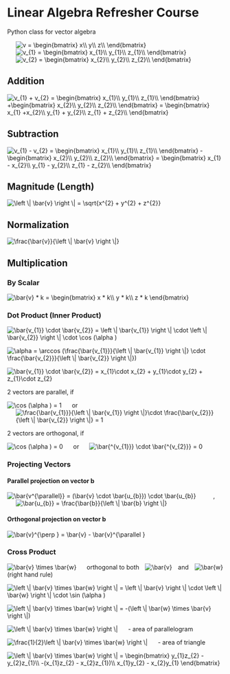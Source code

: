 # Linear Algebra Refresher Course

Python class for vector algebra

<img src="https://latex.codecogs.com/png.latex?\inline&space;\fn_jvn&space;v&space;=&space;\begin{bmatrix}&space;x\\&space;y\\&space;z\\&space;\end{bmatrix}" title="v = \begin{bmatrix} x\\ y\\ z\\ \end{bmatrix}" style="margin: 0 20px;" />
<img src="https://latex.codecogs.com/png.latex?\inline&space;\fn_jvn&space;v_{1}&space;=&space;\begin{bmatrix}&space;x_{1}\\&space;y_{1}\\&space;z_{1}\\&space;\end{bmatrix}" title="v_{1} = \begin{bmatrix} x_{1}\\ y_{1}\\ z_{1}\\ \end{bmatrix}" style="margin:0  20px;" />
<img src="https://latex.codecogs.com/png.latex?\inline&space;\fn_jvn&space;v_{2}&space;=&space;\begin{bmatrix}&space;x_{2}\\&space;y_{2}\\&space;z_{2}\\&space;\end{bmatrix}" title="v_{2} = \begin{bmatrix} x_{2}\\ y_{2}\\ z_{2}\\ \end{bmatrix}" style="margin: 0 20px;" />

## Addition

<img src="https://latex.codecogs.com/png.latex?\inline&space;\fn_jvn&space;v_{1}&space;&plus;&space;v_{2}&space;=&space;\begin{bmatrix}&space;x_{1}\\&space;y_{1}\\&space;z_{1}\\&space;\end{bmatrix}&space;&plus;\begin{bmatrix}&space;x_{2}\\&space;y_{2}\\&space;z_{2}\\&space;\end{bmatrix}&space;=&space;\begin{bmatrix}&space;x_{1}&space;&plus;x_{2}\\&space;y_{1}&space;&plus;&space;y_{2}\\&space;z_{1}&space;&plus;&space;z_{2}\\&space;\end{bmatrix}" title="v_{1} + v_{2} = \begin{bmatrix} x_{1}\\ y_{1}\\ z_{1}\\ \end{bmatrix} +\begin{bmatrix} x_{2}\\ y_{2}\\ z_{2}\\ \end{bmatrix} = \begin{bmatrix} x_{1} +x_{2}\\ y_{1} + y_{2}\\ z_{1} + z_{2}\\ \end{bmatrix}" />

## Subtraction

<img src="https://latex.codecogs.com/png.latex?\inline&space;\fn_jvn&space;v_{1}&space;-&space;v_{2}&space;=&space;\begin{bmatrix}&space;x_{1}\\&space;y_{1}\\&space;z_{1}\\&space;\end{bmatrix}&space;-\begin{bmatrix}&space;x_{2}\\&space;y_{2}\\&space;z_{2}\\&space;\end{bmatrix}&space;=&space;\begin{bmatrix}&space;x_{1}&space;-&space;x_{2}\\&space;y_{1}&space;-&space;y_{2}\\&space;z_{1}&space;-&space;z_{2}\\&space;\end{bmatrix}" title="v_{1} - v_{2} = \begin{bmatrix} x_{1}\\ y_{1}\\ z_{1}\\ \end{bmatrix} -\begin{bmatrix} x_{2}\\ y_{2}\\ z_{2}\\ \end{bmatrix} = \begin{bmatrix} x_{1} - x_{2}\\ y_{1} - y_{2}\\ z_{1} - z_{2}\\ \end{bmatrix}" />

## Magnitude (Length)

<img src="https://latex.codecogs.com/png.latex?\inline&space;\fn_jvn&space;\left&space;\|&space;\bar{v}&space;\right&space;\|&space;=&space;\sqrt{x^{2}&space;&plus;&space;y^{2}&space;&plus;&space;z^{2}}" title="\left \| \bar{v} \right \| = \sqrt{x^{2} + y^{2} + z^{2}}" />

## Normalization

<img src="https://latex.codecogs.com/png.latex?\inline&space;\fn_jvn&space;\frac{\bar{v}}{\left&space;\|&space;\bar{v}&space;\right&space;\|}" title="\frac{\bar{v}}{\left \| \bar{v} \right \|}" />

## Multiplication

### By Scalar

<img src="https://latex.codecogs.com/png.latex?\inline&space;\fn_jvn&space;\bar{v}&space;*&space;k&space;=&space;\begin{bmatrix}&space;x&space;*&space;k\\&space;y&space;*&space;k\\&space;z&space;*&space;k&space;\end{bmatrix}" title="\bar{v} * k = \begin{bmatrix} x * k\\ y * k\\ z * k \end{bmatrix}" />

### Dot Product (Inner Product)

<img src="https://latex.codecogs.com/png.latex?\inline&space;\fn_jvn&space;\bar{v_{1}}&space;\cdot&space;\bar{v_{2}}&space;=&space;\left&space;\|&space;\bar{v_{1}}&space;\right&space;\|&space;\cdot&space;\left&space;\|&space;\bar{v_{2}}&space;\right&space;\|&space;\cdot&space;\cos&space;(\alpha&space;)" title="\bar{v_{1}} \cdot \bar{v_{2}} = \left \| \bar{v_{1}} \right \| \cdot \left \| \bar{v_{2}} \right \| \cdot \cos (\alpha )" /></br>

<img src="https://latex.codecogs.com/png.latex?\inline&space;\fn_jvn&space;\alpha&space;=&space;\arccos&space;(\frac{\bar{v_{1}}}{\left&space;\|&space;\bar{v_{1}}&space;\right&space;\|}&space;\cdot&space;\frac{\bar{v_{2}}}{\left&space;\|&space;\bar{v_{2}}&space;\right&space;\|})" title="\alpha = \arccos (\frac{\bar{v_{1}}}{\left \| \bar{v_{1}} \right \|} \cdot \frac{\bar{v_{2}}}{\left \| \bar{v_{2}} \right \|})" /></br>

<img src="https://latex.codecogs.com/png.latex?\inline&space;\fn_jvn&space;\bar{v_{1}}&space;\cdot&space;\bar{v_{2}}&space;=&space;x_{1}\cdot&space;x_{2}&space;&plus;&space;y_{1}\cdot&space;y_{2}&space;&plus;&space;z_{1}\cdot&space;z_{2}" title="\bar{v_{1}} \cdot \bar{v_{2}} = x_{1}\cdot x_{2} + y_{1}\cdot y_{2} + z_{1}\cdot z_{2}" />

2 vectors are parallel, if

<img src="https://latex.codecogs.com/png.latex?\inline&space;\fn_jvn&space;\cos&space;(\alpha&space;)&space;=&space;1" title="\cos (\alpha ) = 1" style="margin-right: 20px;" />
or
<img src="https://latex.codecogs.com/png.latex?\inline&space;\fn_jvn&space;\frac{\bar{v_{1}}}{\left&space;\|&space;\bar{v_{1}}&space;\right&space;\|}\cdot&space;\frac{\bar{v_{2}}}{\left&space;\|&space;\bar{v_{2}}&space;\right&space;\|}&space;=&space;1" title="\frac{\bar{v_{1}}}{\left \| \bar{v_{1}} \right \|}\cdot \frac{\bar{v_{2}}}{\left \| \bar{v_{2}} \right \|} = 1" style="margin-left: 20px;" />

2 vectors are orthogonal, if

<img src="https://latex.codecogs.com/png.latex?\inline&space;\fn_jvn&space;\cos&space;(\alpha&space;)&space;=&space;0" title="\cos (\alpha ) = 0" style="margin-right: 20px;" />
or
<img src="https://latex.codecogs.com/png.latex?\inline&space;\fn_jvn&space;\bar{^{v_{1}}}&space;\cdot&space;\bar{^{v_{2}}}&space;=&space;0" title="\bar{^{v_{1}}} \cdot \bar{^{v_{2}}} = 0" style="margin-left: 20px;" />

### Projecting Vectors

#### Parallel projection on vector b

<img src="https://latex.codecogs.com/png.latex?\inline&space;\fn_jvn&space;\bar{v^{\parallel}}&space;=&space;(\bar{v}&space;\cdot&space;\bar{u_{b}})&space;\cdot&space;\bar{u_{b}}" title="\bar{v^{\parallel}} = (\bar{v} \cdot \bar{u_{b}}) \cdot \bar{u_{b}}" style="margin-right: 40px;" />,<img src="https://latex.codecogs.com/png.latex?\inline&space;\fn_jvn&space;\bar{u_{b}}&space;=&space;\frac{\bar{b}}{\left&space;\|&space;\bar{b}&space;\right&space;\|}" title="\bar{u_{b}} = \frac{\bar{b}}{\left \| \bar{b} \right \|}" style="margin: 0 20px;" />

#### Orthogonal projection on vector b

<img src="https://latex.codecogs.com/png.latex?\inline&space;\fn_jvn&space;\bar{v}^{\perp&space;}&space;=&space;\bar{v}&space;-&space;\bar{v}^{\parallel&space;}" title="\bar{v}^{\perp } = \bar{v} - \bar{v}^{\parallel }" />

### Cross Product

<img src="https://latex.codecogs.com/png.latex?\inline&space;\fn_jvn&space;\bar{v}&space;\times&space;\bar{w}" title="\bar{v} \times \bar{w}" style="margin-right: 20px;" /> orthogonal to both <img src="https://latex.codecogs.com/png.latex?\inline&space;\fn_jvn&space;\bar{v}" title="\bar{v}" style="margin: 0 10px;" /> and <img src="https://latex.codecogs.com/png.latex?\inline&space;\fn_jvn&space;\bar{w}" title="\bar{w}" style="margin-left: 10px;" /> (right hand rule)

<img src="https://latex.codecogs.com/png.latex?\inline&space;\fn_jvn&space;\left&space;\|&space;\bar{v}&space;\times&space;\bar{w}&space;\right&space;\|&space;=&space;\left&space;\|&space;\bar{v}&space;\right&space;\|&space;\cdot&space;\left&space;\|&space;\bar{w}&space;\right&space;\|&space;\cdot&space;\sin&space;(\alpha&space;)" title="\left \| \bar{v} \times \bar{w} \right \| = \left \| \bar{v} \right \| \cdot \left \| \bar{w} \right \| \cdot \sin (\alpha )" /></br>

<img src="https://latex.codecogs.com/png.latex?\inline&space;\fn_jvn&space;\left&space;\|&space;\bar{v}&space;\times&space;\bar{w}&space;\right&space;\|&space;=&space;-(\left&space;\|&space;\bar{w}&space;\times&space;\bar{v}&space;\right&space;\|)" title="\left \| \bar{v} \times \bar{w} \right \| = -(\left \| \bar{w} \times \bar{v} \right \|)" /></br>

<img src="https://latex.codecogs.com/png.latex?\inline&space;\fn_jvn&space;\left&space;\|&space;\bar{v}&space;\times&space;\bar{w}&space;\right&space;\|" title="\left \| \bar{v} \times \bar{w} \right \|" style="margin-right: 20px;" /> - area of parallelogram

<img src="https://latex.codecogs.com/png.latex?\inline&space;\fn_jvn&space;\frac{1}{2}\left&space;\|&space;\bar{v}&space;\times&space;\bar{w}&space;\right&space;\|" title="\frac{1}{2}\left \| \bar{v} \times \bar{w} \right \|" style="margin-right: 20px;" /> - area of triangle

<img src="https://latex.codecogs.com/png.latex?\inline&space;\fn_jvn&space;\left&space;\|&space;\bar{v}&space;\times&space;\bar{w}&space;\right&space;\|&space;=&space;\begin{bmatrix}&space;y_{1}z_{2}&space;-&space;y_{2}z_{1}\\&space;-(x_{1}z_{2}&space;-&space;x_{2}z_{1})\\&space;x_{1}y_{2}&space;-&space;x_{2}y_{1}&space;\end{bmatrix}" title="\left \| \bar{v} \times \bar{w} \right \| = \begin{bmatrix} y_{1}z_{2} - y_{2}z_{1}\\ -(x_{1}z_{2} - x_{2}z_{1})\\ x_{1}y_{2} - x_{2}y_{1} \end{bmatrix}" />

